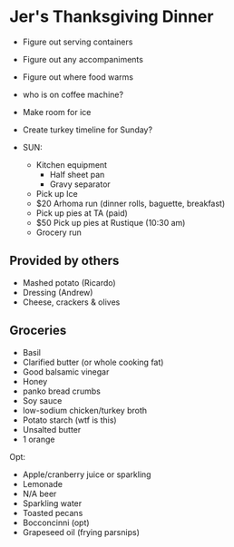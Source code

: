 # Jer's Thanksgiving Dinner

- Figure out serving containers
- Figure out any accompaniments
- Figure out where food warms
- who is on coffee machine?
- Make room for ice
- Create turkey timeline for Sunday?

- SUN:
  - Kitchen equipment
    - Half sheet pan
    - Gravy separator
  - Pick up Ice
  - $20 Arhoma run (dinner rolls, baguette, breakfast)
  - Pick up pies at TA (paid)
  - $50 Pick up pies at Rustique (10:30 am)
  - Grocery run

## Provided by others

- Mashed potato (Ricardo)
- Dressing (Andrew)
- Cheese, crackers & olives

## Groceries

- Basil
- Clarified butter (or whole cooking fat)
- Good balsamic vinegar
- Honey
- panko bread crumbs
- Soy sauce
- low-sodium chicken/turkey broth
- Potato starch (wtf is this)
- Unsalted butter
- 1 orange

Opt:

- Apple/cranberry juice or sparkling
- Lemonade
- N/A beer
- Sparkling water
- Toasted pecans
- Bocconcinni (opt)
- Grapeseed oil (frying parsnips)  
